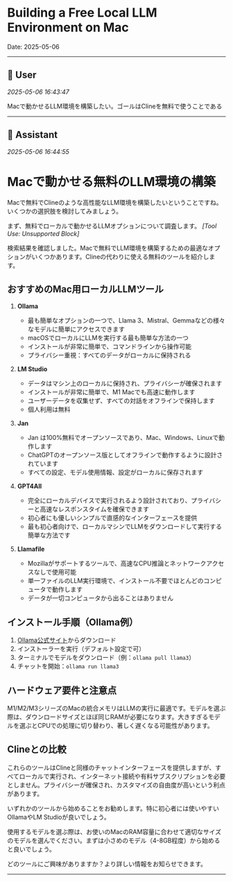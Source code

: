 # Building a Free Local LLM Environment on Mac

Date: 2025-05-06

---

## 👤 User
*2025-05-06 16:43:47*

Macで動かせるLLM環境を構築したい。ゴールはClineを無料で使うことである

---

## 🤖 Assistant
*2025-05-06 16:44:55*

# Macで動かせる無料のLLM環境の構築

Macで無料でClineのような高性能なLLM環境を構築したいということですね。いくつかの選択肢を検討してみましょう。

まず、無料でローカルで動かせるLLMオプションについて調査します。
*[Tool Use: Unsupported Block]*



検索結果を確認しました。Macで無料でLLM環境を構築するための最適なオプションがいくつかあります。Clineの代わりに使える無料のツールを紹介します。

## おすすめのMac用ローカルLLMツール

1. **Ollama**
   - 最も簡単なオプションの一つで、Llama 3、Mistral、Gemmaなどの様々なモデルに簡単にアクセスできます
   - macOSでローカルにLLMを実行する最も簡単な方法の一つ
   - インストールが非常に簡単で、コマンドラインから操作可能
   - プライバシー重視：すべてのデータがローカルに保持される

2. **LM Studio**
   - データはマシン上のローカルに保持され、プライバシーが確保されます
   - インストールが非常に簡単で、M1 Macでも高速に動作します
   - ユーザーデータを収集せず、すべての対話をオフラインで保持します
   - 個人利用は無料

3. **Jan**
   - Jan は100%無料でオープンソースであり、Mac、Windows、Linuxで動作します
   - ChatGPTのオープンソース版としてオフラインで動作するように設計されています
   - すべての設定、モデル使用情報、設定がローカルに保存されます

4. **GPT4All**
   - 完全にローカルデバイスで実行されるよう設計されており、プライバシーと高速なレスポンスタイムを確保できます
   - 初心者にも優しいシンプルで直感的なインターフェースを提供
   - 最も初心者向けで、ローカルマシンでLLMをダウンロードして実行する簡単な方法です

5. **Llamafile**
   - Mozillaがサポートするツールで、高速なCPU推論とネットワークアクセスなしで使用可能
   - 単一ファイルのLLM実行環境で、インストール不要でほとんどのコンピュータで動作します
   - データが一切コンピュータから出ることはありません

## インストール手順（Ollama例）

1. [Ollama公式サイト](https://ollama.ai)からダウンロード
2. インストーラーを実行（デフォルト設定で可）
3. ターミナルでモデルをダウンロード（例：`ollama pull llama3`）
4. チャットを開始：`ollama run llama3`

## ハードウェア要件と注意点

M1/M2/M3シリーズのMacの統合メモリはLLMの実行に最適です。モデルを選ぶ際は、ダウンロードサイズとほぼ同じRAMが必要になります。大きすぎるモデルを選ぶとCPUでの処理に切り替わり、著しく遅くなる可能性があります。

## Clineとの比較

これらのツールはClineと同様のチャットインターフェースを提供しますが、すべてローカルで実行され、インターネット接続や有料サブスクリプションを必要としません。プライバシーが確保され、カスタマイズの自由度が高いという利点があります。

いずれかのツールから始めることをお勧めします。特に初心者には使いやすいOllamaやLM Studioが良いでしょう。

使用するモデルを選ぶ際は、お使いのMacのRAM容量に合わせて適切なサイズのモデルを選んでください。まずは小さめのモデル（4-8GB程度）から始めると良いでしょう。

どのツールにご興味がありますか？より詳しい情報をお知らせできます。

---
